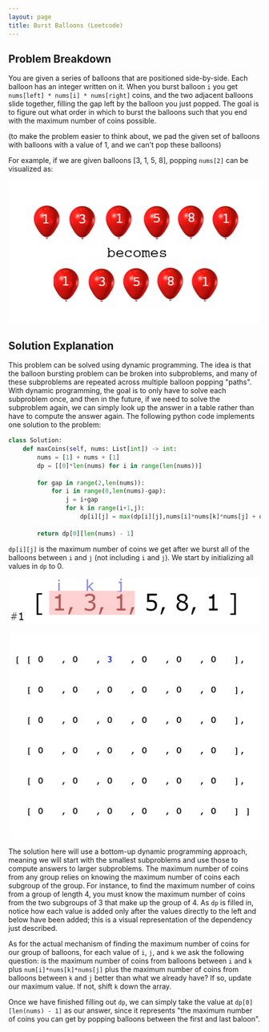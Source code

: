 ```yaml
---
layout: page
title: Burst Balloons (Leetcode)
---
```


## Problem Breakdown
You are given a series of balloons that are positioned side-by-side. Each balloon has an integer written on it. When you burst balloon `i` you get `nums[left] * nums[i] * nums[right]` coins, and the two adjacent balloons slide together, filling the gap left by the balloon you just popped. The goal is to figure out what order in which to burst the balloons such that you end with the maximum number of coins possible.

(to make the problem easier to think about, we pad the given set of balloons with balloons with a value of 1, and we can't pop these balloons)

For example, if we are given balloons [3, 1, 5, 8], popping `nums[2]` can be visualized as:

![example](/assets/solution_img/burst_balloons/example.png "example")

## Solution Explanation

This problem can be solved using dynamic programming. The idea is that the balloon bursting problem can be broken into subproblems, and many of these subproblems are repeated across multiple balloon popping "paths". With dynamic programming, the goal is to only have to solve each subproblem once, and then in the future, if we need to solve the subproblem again, we can simply look up the answer in a table rather than have to compute the answer again. The following python code implements one solution to the problem:

```python
class Solution:
    def maxCoins(self, nums: List[int]) -> int:
        nums = [1] + nums + [1]
        dp = [[0]*len(nums) for i in range(len(nums))]

        for gap in range(2,len(nums)):
            for i in range(0,len(nums)-gap):
                j = i+gap
                for k in range(i+1,j):
                    dp[i][j] = max(dp[i][j],nums[i]*nums[k]*nums[j] + dp[i][k] + dp[k][j])
        
        return dp[0][len(nums) - 1]
```

`dp[i][j]` is the maximum number of coins we get after we burst all of the balloons between `i` and `j` (not including `i` and `j`). We start by initializing all values in `dp` to 0.

![balloons](/assets/solution_img/burst_balloons/first.gif "fdsf")

![2d array](/assets/solution_img/burst_balloons/second.gif "sdfd")

The solution here will use a bottom-up dynamic programming approach, meaning we will start with the smallest subproblems and use those to compute answers to larger subproblems. The maximum number of coins from any group relies on knowing the maximum number of coins each subgroup of the group. For instance, to find the maximum number of coins from a group of length 4, you must know the maximum number of coins from the two subgroups of 3 that make up the group of 4. As `dp` is filled in, notice how each value is added only after the values directly to the left and below have been added; this is a visual representation of the dependency just described.

As for the actual mechanism of finding the maximum number of coins for our group of balloons, for each value of `i`, `j`, and `k` we ask the following question: is the maximum number of coins from balloons between `i` and `k` plus `num[i]*nums[k]*nums[j]` plus the maximum number of coins from balloons between `k` and `j` better than what we already have? If so, update our maximum value. If not, shift `k` down the array.

Once we have finished filling out `dp`, we can simply take the value at `dp[0][len(nums) - 1]` as our answer, since it represents "the maximum number of coins you can get by popping balloons between the first and last baloon".
